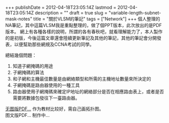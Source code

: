 +++
publishDate = 2012-04-18T23:05:14Z
lastmod = 2012-04-18T23:05:14Z
description = ""
draft = true
slug = "variable-length-subnet-mask-notes"
title = "關於VLSM的筆記"
tags = ["Network"]
+++
個人整理的NA筆記，其中這篇VLSM我是重點整理的，做了個PPT版本，此次放出的是PDF版本。
網上有各種各樣的說明，所謂的各有春秋吧，就看理解能力了，本人製作的是初版，今後這篇文章還會陸續更新筆記及其他的筆記，其他的筆記會分開發表，以便幫助那些網規及CCNA考試的同學。

總結幾個問題：
1. 知道子網掩碼的用途
2. 子網掩碼的算法
3. 和子網和主機最佳數量是由網絡類型和所需的主機地址數量來所決定的
4. 子網掩碼是路由器使用的一種工具
5. 路由器使用子網掩碼來確定IP地址的網絡部分是否在相應路由表上，或者是否需要將數據包發往下一臺路由器。

[无图版PDF...](http://115.com/file/e78qkxp2) 作为教材比较好，需自己画拓扑图。<br />
图文版PDF... 制作中...